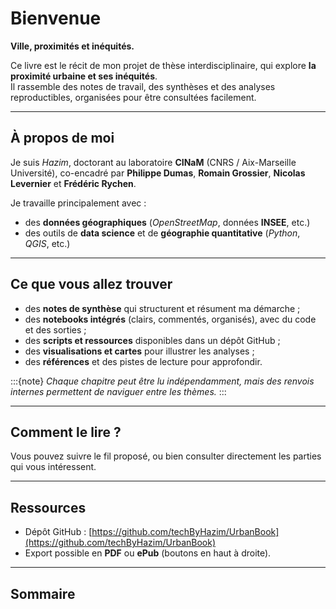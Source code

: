 # **Bienvenue**

**Ville, proximités et inéquités.**  

Ce livre est le récit de mon projet de thèse interdisciplinaire, qui explore **la proximité urbaine et ses inéquités**.  
Il rassemble des notes de travail, des synthèses et des analyses reproductibles, organisées pour être consultées facilement.

---

## **À propos de moi**
Je suis *Hazim*, doctorant au laboratoire **CINaM** (CNRS / Aix-Marseille Université), co-encadré par **Philippe Dumas**, **Romain Grossier**, **Nicolas Levernier** et **Frédéric Rychen**.  

Je travaille principalement avec :  
- des **données géographiques** (*OpenStreetMap*, données **INSEE**, etc.)  
- des outils de **data science** et de **géographie quantitative** (*Python*, *QGIS*, etc.)

---

## **Ce que vous allez trouver**
- des **notes de synthèse** qui structurent et résument ma démarche ;  
- des **notebooks intégrés** (clairs, commentés, organisés), avec du code et des sorties ;  
- des **scripts et ressources** disponibles dans un dépôt GitHub ;  
- des **visualisations et cartes** pour illustrer les analyses ;  
- des **références** et des pistes de lecture pour approfondir.  

:::{note}
_Chaque chapitre peut être lu indépendamment, mais des renvois internes permettent de naviguer entre les thèmes._
:::

---

## **Comment le lire ?**
Vous pouvez suivre le fil proposé, ou bien consulter directement les parties qui vous intéressent.  

---

## **Ressources**
- Dépôt GitHub : [https://github.com/techByHazim/UrbanBook](https://github.com/techByHazim/UrbanBook)  
- Export possible en **PDF** ou **ePub** (boutons en haut à droite).  

---

## **Sommaire**
```{tableofcontents}
